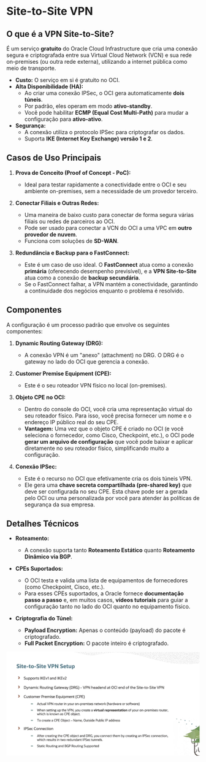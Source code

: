 # Site-to-Site VPN

## O que é a VPN Site-to-Site?

É um serviço **gratuito** do Oracle Cloud Infrastructure que cria uma conexão segura e criptografada entre sua Virtual Cloud Network (VCN) e sua rede on-premises (ou outra rede externa), utilizando a internet pública como meio de transporte.

* **Custo:** O serviço em si é gratuito no OCI.
* **Alta Disponibilidade (HA):**
    * Ao criar uma conexão IPSec, o OCI gera automaticamente **dois túneis**.
    * Por padrão, eles operam em modo **ativo-standby**.
    * Você pode habilitar **ECMP (Equal Cost Multi-Path)** para mudar a configuração para **ativo-ativo**.
* **Segurança:**
    * A conexão utiliza o protocolo IPSec para criptografar os dados.
    * Suporta **IKE (Internet Key Exchange) versão 1 e 2**.

## Casos de Uso Principais

1.  **Prova de Conceito (Proof of Concept - PoC):**
    * Ideal para testar rapidamente a conectividade entre o OCI e seu ambiente on-premises, sem a necessidade de um provedor terceiro.

2.  **Conectar Filiais e Outras Redes:**
    * Uma maneira de baixo custo para conectar de forma segura várias filiais ou redes de parceiros ao OCI.
    * Pode ser usado para conectar a VCN do OCI a uma VPC em **outro provedor de nuvem**.
    * Funciona com soluções de **SD-WAN**.

3.  **Redundância e Backup para o FastConnect:**
    * Este é um caso de uso ideal. O **FastConnect** atua como a conexão **primária** (oferecendo desempenho previsível), e a **VPN Site-to-Site** atua como a conexão de **backup secundária**.
    * Se o FastConnect falhar, a VPN mantém a conectividade, garantindo a continuidade dos negócios enquanto o problema é resolvido.

## Componentes

A configuração é um processo padrão que envolve os seguintes componentes:

1.  **Dynamic Routing Gateway (DRG):**
    * A conexão VPN é um "anexo" (attachment) no DRG. O DRG é o gateway no lado do OCI que gerencia a conexão.

2.  **Customer Premise Equipment (CPE):**
    * Este é o seu roteador VPN físico no local (on-premises).

3.  **Objeto CPE no OCI:**
    * Dentro do console do OCI, você cria uma representação virtual do seu roteador físico. Para isso, você precisa fornecer um nome e o endereço IP público real do seu CPE.
    * **Vantagem:** Uma vez que o objeto CPE é criado no OCI (e você seleciona o fornecedor, como Cisco, Checkpoint, etc.), o OCI pode **gerar um arquivo de configuração** que você pode baixar e aplicar diretamente no seu roteador físico, simplificando muito a configuração.

4.  **Conexão IPSec:**
    * Este é o recurso no OCI que efetivamente cria os dois túneis VPN.
    * Ele gera uma **chave secreta compartilhada (pre-shared key)** que deve ser configurada no seu CPE. Esta chave pode ser a gerada pelo OCI ou uma personalizada por você para atender às políticas de segurança da sua empresa.


## Detalhes Técnicos

* **Roteamento:**
    * A conexão suporta tanto **Roteamento Estático** quanto **Roteamento Dinâmico via BGP**.

* **CPEs Suportados:**
    * O OCI testa e valida uma lista de equipamentos de fornecedores (como Checkpoint, Cisco, etc.).
    * Para esses CPEs suportados, a Oracle fornece **documentação passo a passo** e, em muitos casos, **vídeos tutoriais** para guiar a configuração tanto no lado do OCI quanto no equipamento físico.

* **Criptografia do Túnel:**
    * **Payload Encryption:** Apenas o conteúdo (payload) do pacote é criptografado.
    * **Full Packet Encryption:** O pacote inteiro é criptografado.

![alt text](images/image10.png)
